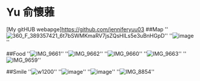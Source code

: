 # Yu 俞懷蕥
[My gitHUB webapge]https://github.com/jenniferyuu03
##Map
''![360_F_389357421_6t7bSWMKmaRV7jsZQsHILs5e3uBnHGpD](https://github.com/user-attachments/assets/ff8ce2ee-2023-426c-966a-cdd66ae76ec0)''
''![image](https://github.com/user-attachments/assets/60455366-fead-491c-bdc7-e8bff560bd28)''


##Food
''![IMG_9661](https://github.com/user-attachments/assets/032796bd-74b7-460b-9fd9-dc212381fce3)''
''![IMG_9662](https://github.com/user-attachments/assets/7f9e1988-b005-4ed1-b023-28e9ff00bd2c)''
''![IMG_9660](https://github.com/user-attachments/assets/c0f69405-83b9-40b3-8e8a-27f03f23af9c)''
''![IMG_9663](https://github.com/user-attachments/assets/ff17d4a6-bdc1-45e1-aadd-32d359515fe6)''
''![IMG_9659](https://github.com/user-attachments/assets/0edf6aff-11f7-4a6f-a7af-8100cb228461)''


##Smile
''![w1200](https://github.com/user-attachments/assets/7d7da4b1-7790-4fe0-90ff-042b07532454)''
''![image](https://github.com/user-attachments/assets/507ce6b5-bccc-456c-a690-9cc6fbf419ef)''
''![image](https://github.com/user-attachments/assets/07b161cd-3436-493d-91e4-b747261bf5f0)''
''![IMG_8854](https://github.com/user-attachments/assets/0735c479-4ce8-4148-b4c9-29ad53101a43)''








